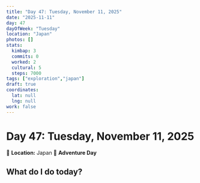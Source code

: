 ```yaml
---
title: "Day 47: Tuesday, November 11, 2025"
date: "2025-11-11"
day: 47
dayOfWeek: "Tuesday"
location: "Japan"
photos: []
stats:
  kimbap: 3
  commits: 0
  worked: 2
  cultural: 5
  steps: 7000
tags: ["exploration","japan"]
draft: true
coordinates:
  lat: null
  lng: null
work: false
---
```

# Day 47: Tuesday, November 11, 2025

📍 **Location:** Japan
🎒 **Adventure Day**

## What do I do today?


